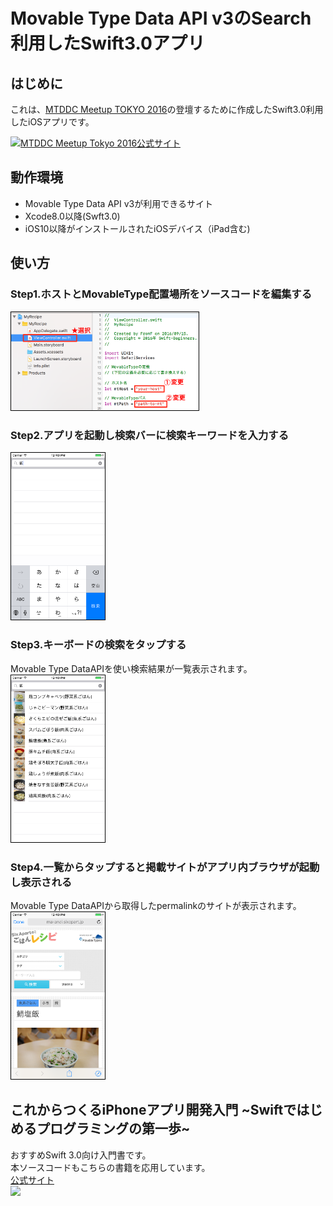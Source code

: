 # Movable Type Data API v3のSearch利用したSwift3.0アプリ
## はじめに  
これは、[MTDDC Meetup TOKYO 2016](http://mtddc2016.mt-tokyo.net/)の登壇するために作成したSwift3.0利用したiOSアプリです。  

<a href="http://mtddc2016.mt-tokyo.net/"><img src="http://mtddc2016.mt-tokyo.net/common/images/bnr460_120.png" alt="MTDDC Meetup Tokyo 2016公式サイト" width="460" height="120"></a>  

## 動作環境
* Movable Type Data API v3が利用できるサイト
* Xcode8.0以降(Swft3.0)
* iOS10以降がインストールされたiOSデバイス（iPad含む)

## 使い方

### Step1.ホストとMovableType配置場所をソースコードを編集する
<img src="./img/HowToUseStep1_1.png" width="300" style="border:solid 1px #000000">  


### Step2.アプリを起動し検索バーに検索キーワードを入力する
<img src="./img/HowToUseStep2_1.png" width="150" style="border:solid 1px #000000">  

### Step3.キーボードの検索をタップする
Movable Type DataAPIを使い検索結果が一覧表示されます。  
<img src="./img/HowToUseStep3_1.png" width="150" style="border:solid 1px #000000">  

### Step4.一覧からタップすると掲載サイトがアプリ内ブラウザが起動し表示される
Movable Type DataAPIから取得したpermalinkのサイトが表示されます。  
<img src="./img/HowToUseStep4_1.png" width="150" style="border:solid 1px #000000">  

## これからつくるiPhoneアプリ開発入門 ~Swiftではじめるプログラミングの第一歩~
おすすめSwift 3.0向け入門書です。  
本ソースコードもこちらの書籍を応用しています。  
[公式サイト](https://swiftbg.github.io/swiftbook/)  
![](https://images-fe.ssl-images-amazon.com/images/I/51tP8W6KckL.jpg)